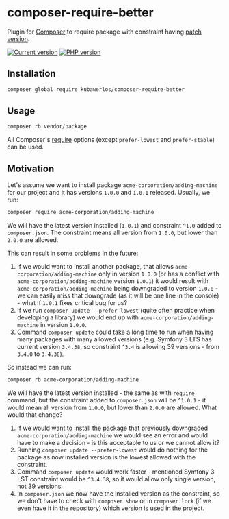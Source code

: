 # composer-require-better

Plugin for [Composer](https://getcomposer.org) to require package with constraint having [patch version](https://semver.org).

[![Current version](https://img.shields.io/packagist/v/kubawerlos/composer-require-better.svg?label=Current%20version)](https://packagist.org/packages/kubawerlos/composer-require-better)
[![PHP version](https://img.shields.io/packagist/php-v/kubawerlos/composer-require-better.svg)](https://php.net)


## Installation
```bash
composer global require kubawerlos/composer-require-better
```


## Usage
```bash
composer rb vendor/package
```
All Composer's [require](https://getcomposer.org/doc/03-cli.md#require) options (except `prefer-lowest` and `prefer-stable`) can be used.


## Motivation
Let's assume we want to install package `acme-corporation/adding-machine` for our project and it has versions `1.0.0` and `1.0.1` released. Usually, we run:
```bash
composer require acme-corporation/adding-machine
```
We will have the latest version installed (`1.0.1`) and constraint `^1.0` added to `composer.json`. The constraint means all version from `1.0.0`, but lower than `2.0.0` are allowed.

This can result in some problems in the future:
 1. If we would want to install another package, that allows `acme-corporation/adding-machine` only in version `1.0.0` (or has a conflict with `acme-corporation/adding-machine` version `1.0.1`) it would result with `acme-corporation/adding-machine` being downgraded to version `1.0.0` - we can easily miss that downgrade (as it will be one line in the console) - what if `1.0.1` fixes critical bug for us?
 2. If we run `composer update --prefer-lowest` (quite often practice when developing a library) we would end up with `acme-corporation/adding-machine` in version `1.0.0`.
 3. Command `composer update` could take a long time to run when having many packages with many allowed versions (e.g. Symfony 3 LTS has current version `3.4.38`, so constraint `^3.4` is allowing 39 versions - from `3.4.0` to `3.4.38`).

So instead we can run:
```bash
composer rb acme-corporation/adding-machine
```
We will have the latest version installed - the same as with `require` command, but the constraint added to `composer.json` will be `^1.0.1` - it would mean all version from `1.0.0`, but lower than `2.0.0` are allowed.
What would that change?
 1. If we would want to install the package that previously downgraded `acme-corporation/adding-machine` we would see an error and would have to make a decision - is this acceptable to us or we cannot allow it?
 2. Running `composer update --prefer-lowest` would do nothing for the package as now installed version is the lowest allowed with the constraint.
 3. Command `composer update` would work faster - mentioned Symfony 3 LST constraint would be `^3.4.38`, so it would allow only single version, not 39 versions.
 4. In `composer.json` we now have the installed version as the constraint, so we don't have to check with `composer show` or in `composer.lock` (if we even have it in the repository) which version is used in the project.
